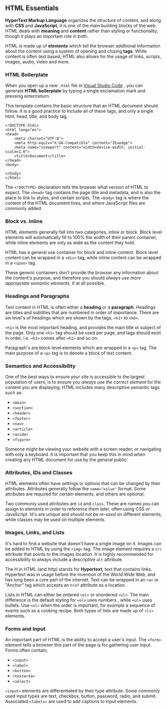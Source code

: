 ## HTML Essentials

**HyperText Markup Language** organizes the structure of content, and along with **CSS** and **JavaScript**, it is one of the main building blocks of the web. HTML deals with **meaning** and **content** rather than styling or functionality, though it plays an important role in both.

HTML is made up of **elements** which tell the browser additional information about the content using a system of opening and closing **tags**. While content is often text based, HTML also allows for the usage of links, scripts, images, audio, video and more.

### HTML Boilerplate
When you open up a new `.html` file in  [Visual Studio Code](https://code.visualstudio.com/) , you can generate **HTML boilerplate** by typing a single exclamation mark and pressing enter/return.

This template contains the basic structure that an HTML document should follow. It is a good practice to include all of these tags, and only a single html, head, title, and body tag.

```
<!DOCTYPE html>
<html lang="en">
<head>
    <meta charset="UTF-8">
    <meta http-equiv="X-UA-Compatible" content="IE=edge">
    <meta name="viewport" content="width=device-width, initial-scale=1.0">
    <title>Document</title>
</head>
<body>
    
</body>
</html>
```

The `<!DOCTYPE>` declaration tells the browser what version of HTML to expect. The `<head>` tag contains the page title and metadata, and is also the place to link to styles, and certain scripts. The `<body>` tag is where the content of the HTML document lives, and where JavaScript files are commonly added.

### Block vs. Inline
HTML elements generally fall into two categories, inline or block. Block level elements will automatically fill to 100% the width of their parent container, while inline elements are only as wide as the content they hold.

HTML has a general use container for block and inline content. Block level content can be wrapped in a `<div>` tag, while inline content can be wrapped in a `<span>` tag.

These generic containers don't provide the browser any information about the content's purpose, and therefore you should *always use more appropriate semantic elements*, if at all possible.

### Headings and Paragraphs
Text content in HTML is often either a **heading** or a **paragraph**. Headings are titles and subtitles that are numbered in order of importance. There are six level's of headings which are shown by the tags; `<h1>` to `<h6>`.

`<h1>` is the most important heading, and provides the main title or subject of the page. Only one `<h1>` tag should be used per page, and tags should exist in order, i.e. `<h2>` comes after `<h1>` and so on.

Paragraph's are block level elements which are wrapped in a `<p>` tag. The main purpose of a `<p>` tag is to denote a block of text content.

### Semantics and Accessibility
One of the best ways to ensure your site is accessible to the largest population of users, is to ensure you *always use the correct element* for the content you are displaying. HTML includes many descriptive semantic tags such as:

- `<main>`
- `<section>`
- `<header>`
- `<footer>`
- `<nav>`
- `<article>`
- `<aside>`
- `<figure>`

Someone might be viewing your website with a screen reader, or navigating with only a keyboard. It is important that you keep this in mind when creating any HTML document for use by the general public.

### Attributes, IDs and Classes
HTML elements often have settings or options that can be changed by their attributes. Attributes generally follow the `name="value"` format. Some attributes are required for certain elements, and others are optional.

Two commonly used attributes are `id` and `class`. These are names you can assign to elements in order to reference them later, often using CSS or JavaScript. Id's are unique and *should not be re-used* on different elements, while classes may be used on multiple elements.

### Images, Links, and Lists
It's hard to find a website that doesn't have a single image on it. Images can be added to HTML by using the `<img>` tag. The image element requires a `src` attribute that points to the images location. It is highly recommended for accessibility to always include a descriptive `alt` attribute.

The H in HTML (and http) stands for **Hypertext**, text that contains links. Hypertext was in usage before the invention of the World Wide Web, and has long been a core part of the internet. Text can be wrapped in an `<a>` or "Anchor" tag which accepts an `href` attribute as a location.

Lists in HTML can either be ordered `<ol>` or unordered `<ul>`. The main difference is the default styling for `<ol>` uses numbers , while `<ul>` uses bullets. Use `<ol>` when the order is important, for example a sequence of events such as a cooking recipe. Both types of lists are made up of `<li>` elements.

### Forms and Input
An important part of HTML is the ability to accept a user's input. The `<form>` element tells a browser this part of the page is for gathering user input. Forms often contain;

- `<input>`
- `<label>`
- `<button>`
- `<textarea>`
- `<select>`

`<input>` elements are differentiated by their type attribute. Some commonly used input types are text, checkbox, button, password, radio, and submit. Associated `<labels>` are used to add captions to input elements.